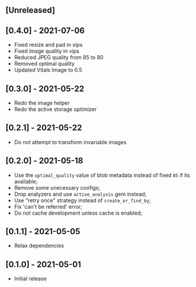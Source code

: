## [Unreleased]

## [0.4.0] - 2021-07-06

- Fixed resize and pad in vips
- Fixed image quality in vips
- Reduced JPEG quality from 85 to 80
- Removed optimal quality
- Updated Vitals Image to 0.5

## [0.3.0] - 2021-05-22

- Redo the image helper
- Redo the active storage optimizer 

## [0.2.1] - 2021-05-22

- Do not attempt to transform invariable images

## [0.2.0] - 2021-05-18

- Use the `optimal_quality` value of blob metadata instead of fixed `85` if its available;
- Remove some unecessary configs;
- Drop analyzers and use `active_analysis` gem instead;
- Use "retry once" strategy instead of `create_or_find_by`; 
- Fix 'can't be referred' error;
- Do not cache development unless cache is enabled;

## [0.1.1] - 2021-05-05

- Relax dependencies

## [0.1.0] - 2021-05-01

- Initial release
